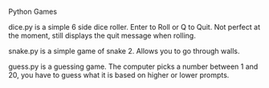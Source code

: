 Python Games

dice.py is a simple 6 side dice roller. Enter to Roll or Q to Quit. Not perfect at the moment, still displays the quit message when rolling.

snake.py is a simple game of snake 2. Allows you to go through walls.

guess.py is a guessing game. The computer picks a number between 1 and 20, you have to guess what it is based on higher or lower prompts.
